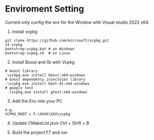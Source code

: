 # Enviroment Setting

Current only config the env for the Window with Visual studio 2022 x64.

1. Install vcpkg
```
git clone https://github.com/microsoft/vcpkg.git
cd vcpkg
bootstrap-vcpkg.bat # on Windows
bootstrap-vcpkg.sh  # on Linux
```

2. Install Boost and lib with Vcpkg
```
# boost library
.\vckpg.exe install boost:x64-windows
# boost dependency injectoion library
.\vcpkg.exe install bext-di:x64-windows
# google test
 .\vcpkg.exe install gtest:x64-windows
```

3. Add the Env into your PC
```
e.g.
VCPKG_ROOT = F:\XXXX\XXX\vcpkg
```

4. Update CMakeList.json
Ctrl + Shift + B

5. Build the project
F7 and run
